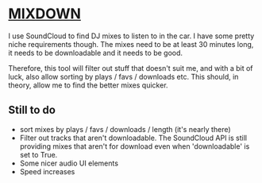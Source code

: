 # [MIXDOWN](http://mrqwest.co.uk/labs/mixdown/)

I use SoundCloud to find DJ mixes to listen to in the car. I have some pretty niche requirements though. The mixes need to be at least 30 minutes long, it needs to be downloadable and it needs to be good.

Therefore, this tool will filter out stuff that doesn't suit me, and with a bit of luck, also allow sorting by plays / favs / downloads etc.  This should, in theory, allow me to find the better mixes quicker.

## Still to do

* sort mixes by plays / favs / downloads / length (it's nearly there)
* Filter out tracks that aren't downloadable. The SoundCloud API is still providing mixes that aren't for download even when 'downloadable' is set to True.
* Some nicer audio UI elements
* Speed increases